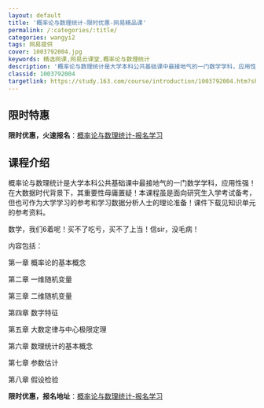 ```yaml
---
layout: default
title: '概率论与数理统计-限时优惠-网易精品课'
permalink: /:categories/:title/
categories: wangyi2
tags: 网易提供
cover: 1003792004.jpg
keywords: 精选网课,网易云课堂,概率论与数理统计
description: '概率论与数理统计是大学本科公共基础课中最接地气的一门数学学科，应用性强！在大数据时代背景下，其重要性毋庸置疑！本课程虽是'
classid: 1003792004
targetlink: https://study.163.com/course/introduction/1003792004.htm?share=1&shareId=1025206652&utm_campaign=share&utm_medium=iphoneShare&utm_source=&utm_u=1025206652
---
```


## 限时特惠

**限时优惠，火速报名**：[概率论与数理统计-报名学习](https://study.163.com/course/introduction/1003792004.htm?share=1&shareId=1025206652&utm_campaign=share&utm_medium=iphoneShare&utm_source=&utm_u=1025206652)

## 课程介绍

概率论与数理统计是大学本科公共基础课中最接地气的一门数学学科，应用性强！在大数据时代背景下，其重要性毋庸置疑！本课程虽是面向研究生入学考试备考，但也可作为大学学习的参考和学习数据分析人士的理论准备！课件下载见知识单元的参考资料。

数学，我们6着呢！买不了吃亏，买不了上当！信sir，没毛病！

内容包括：

第一章 概率论的基本概念

第二章 一维随机变量

第三章 二维随机变量

第四章 数字特征

第五章 大数定律与中心极限定理

第六章 数理统计的基本概念

第七章 参数估计

第八章 假设检验

**限时优惠，报名地址**：[概率论与数理统计-报名学习](https://study.163.com/course/introduction/1003792004.htm?share=1&shareId=1025206652&utm_campaign=share&utm_medium=iphoneShare&utm_source=&utm_u=1025206652)

